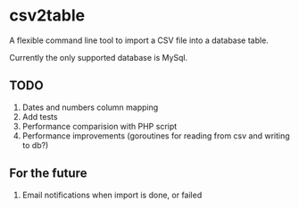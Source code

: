 # csv2table
A flexible command line tool to import a CSV file into a database table.

Currently the only supported database is MySql.

## TODO
1. Dates and numbers column mapping
1. Add tests
1. Performance comparision with PHP script
1. Performance improvements (goroutines for reading from csv and writing to db?)

## For the future
1. Email notifications when import is done, or failed
